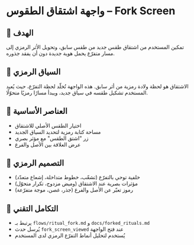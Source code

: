 # واجهة اشتقاق الطقوس – Fork Screen

## 🎯 الهدف
تمكين المستخدم من اشتقاق طقس جديد من طقس سابق، وتحويل الأثر الرمزي إلى مسار متفرّع يحمل هوية جديدة دون أن يفقد جذوره.

## 🧠 السياق الرمزي
الاشتقاق هو لحظة ولادة رمزية من أثر سابق. هذه الواجهة تُخلّد لحظة التفرّع، حيث يُعيد المستخدم تشكيل طقسه في سياق جديد، ويبدأ مسارًا رمزيًا متحوّلًا.

## 🧩 العناصر الأساسية
- اختيار الطقس الأصلي للاشتقاق
- مساحة كتابة رمزية لتحديد السياق الجديد
- زر "اشتق الطقس" مع مؤثر بصري
- عرض العلاقة بين الأصل والفرع

## 🎨 التصميم الرمزي
- خلفية توحي بالتفرّع (تشعّب، خطوط متداخلة، إشعاع متعدّد)
- مؤثرات بصرية عند الاشتقاق (وميض مزدوج، تكرار متحوّل)
- رموز تعبّر عن الأصل والفرع (جذر، غصن، موجة متفرّعة)

## 🔗 التكامل التقني
- يرتبط بـ `flows/ritual_fork.md` و `docs/forked_rituals.md`
- يُرسل حدث `fork_screen_viewed` عند فتح الواجهة
- يُستخدم لتحليل أنماط التفرّع الرمزي لدى المستخدم
